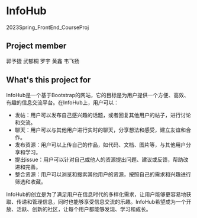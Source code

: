 # InfoHub
2023Spring_FrontEnd_CourseProj


## Project member


郭予捷 武郁桐 罗宇 黄鑫 韦飞扬


## What's this project for

InfoHub是一个基于Bootstrap的网站，它的目标是为用户提供一个方便、高效、有趣的信息交流平台。在InfoHub上，用户可以：

- 发帖：用户可以发布自己感兴趣的话题，或者回复其他用户的帖子，进行讨论和交流。
- 聊天：用户可以与其他用户进行实时的聊天，分享想法和感受，建立友谊和合作。
- 发布资源：用户可以上传自己的作品，如代码、文档、图片等，与其他用户分享和学习。
- 提出issue：用户可以针对自己或他人的资源提出问题、建议或反馈，帮助改进和完善。
- 整合资源：用户可以浏览和搜索其他用户的资源，按照自己的需求和兴趣进行筛选和收藏。

InfoHub的创立是为了满足用户在信息时代的多样化需求，让用户能够更容易地获取、传递和管理信息，同时也能够享受信息交流的乐趣。InfoHub希望成为一个开放、活跃、创新的社区，让每个用户都能够发现、学习和成长。
